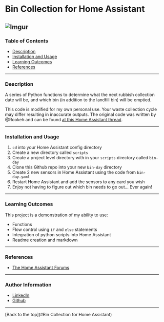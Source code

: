 # Bin Collection for Home Assistant

![Imgur](https://i.imgur.com/w9zJRDT.png)
---

### Table of Contents
-   [Description](#Description)
-   [Installation and Usage](#Installation-and-Usage)
-   [Learning Outcomes](#Learning-Outcomes)
-   [References](#References)

---

### Description
A series of Python functions to determine what the next rubbish collection date will be, and
which bin (in addition to the landfill bin) will be emptied.

This code is modified for my own personal use. Your waste collection cycle may differ resulting
in inaccurate outputs. The original code was written by @Rookeh and can be found 
[at this Home Assistant thread](https://community.home-assistant.io/t/bin-waste-collection/55451/56).

---

### Installation and Usage
1. `cd` into your Home Assistant config directory
2. Create a new directory called `scripts`
3. Create a project level directory with in your `scripts` directory called `bin-day`
4. Clone this Github repo into your new `bin-day` directory
5. Create 2 new sensors in Home Assistant using the code from `bin-day.yaml`
6. Restart Home Assistant and add the sensors to any card you wish
7. Enjoy not having to figure out which bin needs to go out... Ever again!
---

### Learning Outcomes
This project is a demonstration of my ability to use:
-   Functions
-   Flow control using `if` and `else` statements
-   Integration of python scripts into Home Assistant
-   Readme creation and markdown

---

### References
-   [The Home Assistant Forums](https://community.home-assistant.io/t/bin-waste-collection/55451/56)

---

### Author Information
-   [LinkedIn](https://www.linkedin.com/in/tim-lawrence/)
-   [Github](https://github.com/a5pire)

---

[Back to the top](#Bin Collection for Home Assistant)
